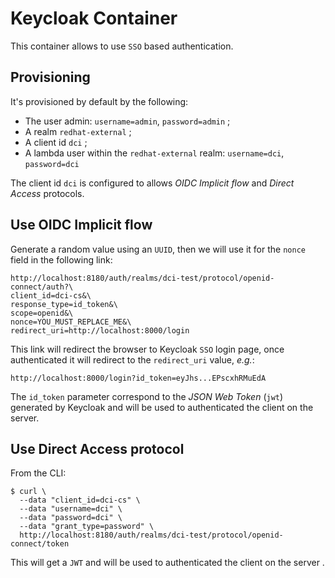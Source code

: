# Keycloak Container

This container allows to use `SSO` based authentication.

## Provisioning

It's provisioned by default by the following:

- The user admin: `username=admin`, `password=admin` ;
- A realm `redhat-external` ;
- A client id `dci` ;
- A lambda user within the `redhat-external` realm: `username=dci`, `password=dci`

The client id `dci` is configured to allows _OIDC Implicit flow_ and _Direct Access_ protocols.

## Use OIDC Implicit flow

Generate a random value using an `UUID`, then we will use it for the `nonce` field in the following link:

    http://localhost:8180/auth/realms/dci-test/protocol/openid-connect/auth?\
    client_id=dci-cs&\
    response_type=id_token&\
    scope=openid&\
    nonce=YOU_MUST_REPLACE_ME&\
    redirect_uri=http://localhost:8000/login

This link will redirect the browser to Keycloak `SSO` login page, once authenticated it will redirect to the `redirect_uri` value, _e.g._:

    http://localhost:8000/login?id_token=eyJhs...EPscxhRMuEdA

The `id_token` parameter correspond to the _JSON Web Token_ (`jwt`) generated by Keycloak and will be used to authenticated the client on the server.

## Use Direct Access protocol

From the CLI:

    $ curl \
      --data "client_id=dci-cs" \
      --data "username=dci" \
      --data "password=dci" \
      --data "grant_type=password" \
      http://localhost:8180/auth/realms/dci-test/protocol/openid-connect/token

This will get a `JWT` and will be used to authenticated the client on the server .
